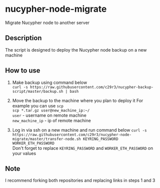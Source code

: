 # nucypher-node-migrate
Migrate Nucypher node to another server

## Description
The script is designed to deploy the Nucypher node backup on a new machine

## How to use
1. Make backup using command below  
`curl -s https://raw.githubusercontent.com/c29r3/nucypher-backup-script/master/backup.sh | bash`

2. Move the backup to the machine where you plan to deploy it
For example you can use `scp`  
`scp *.tar.gz user@new_machine_ip:~/`  
`user` - username on remote machine  
`new_machine_ip` - ip of remote machine  

3. Log in via ssh on a new machine and run command below
`curl -s https://raw.githubusercontent.com/c29r3/nucypher-node-migrate/master/transfer-node.sh KEYRING_PASSWORD WORKER_ETH_PASSWORD`  
Don't forget to replace `KEYRING_PASSWORD` and `WORKER_ETH_PASSWORD` on your values


## Note
I recommend forking both repositories and replacing links in steps 1 and 3
